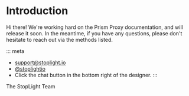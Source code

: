 # Introduction

Hi there! We're working hard on the Prism Proxy documentation, and will
release it soon. In the meantime, if you have any questions, please don't
hesitate to reach out via the methods listed.

::: meta
- support@stoplight.io
- [@stoplightio](https://twitter.com/stoplightio)
- Click the chat button in the bottom right of the designer.
:::

The StopLight Team
